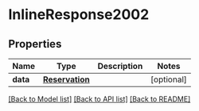 # InlineResponse2002

## Properties
Name | Type | Description | Notes
------------ | ------------- | ------------- | -------------
**data** | [**Reservation**](Reservation.md) |  | [optional] 

[[Back to Model list]](../README.md#documentation-for-models) [[Back to API list]](../README.md#documentation-for-api-endpoints) [[Back to README]](../README.md)


